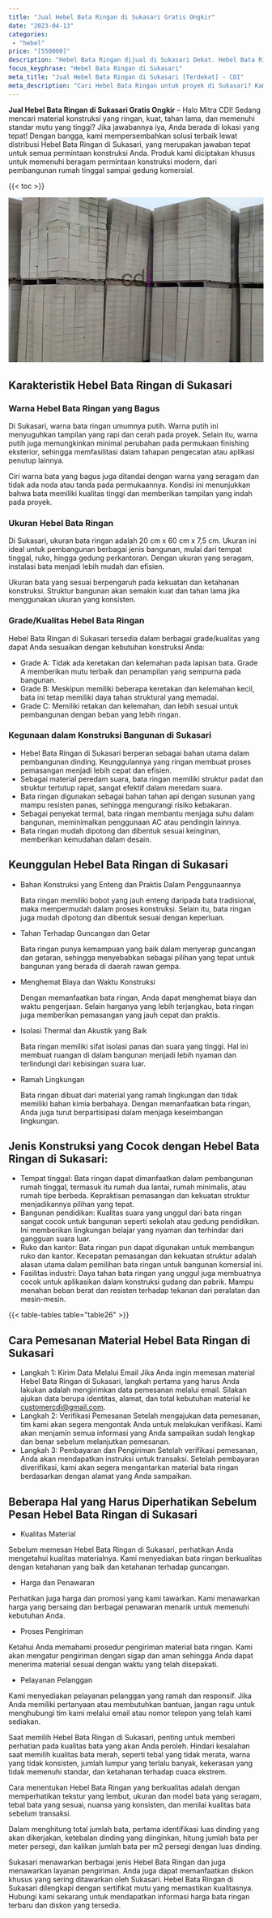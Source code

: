 ```yaml
---
title: "Jual Hebel Bata Ringan di Sukasari Gratis Ongkir"
date: "2023-04-13"
categories:
 - "hebel"
price: "[550000]"
description: "Hebel Bata Ringan dijual di Sukasari Dekat. Hebel Bata Ringan ini sering dipakai dalam proyek pembangunan sebagai material dinding yang kuat dan awet. Hubungi kami untuk informasi lebih lanjut."
focus_keyphrase: "Hebel Bata Ringan di Sukasari"
meta_title: "Jual Hebel Bata Ringan di Sukasari [Terdekat] - CDI"
meta_description: "Cari Hebel Bata Ringan untuk proyek di Sukasari? Kami memiliki Hebel Bata Ringan berkualitas untuk material dinding. Raih penawaran terbaik sekarang."
---
```


**Jual Hebel Bata Ringan di Sukasari Gratis Ongkir** – Halo Mitra CDI! Sedang mencari material konstruksi yang ringan, kuat, tahan lama, dan memenuhi standar mutu yang tinggi? Jika jawabannya iya, Anda berada di lokasi yang tepat! Dengan bangga, kami mempersembahkan solusi terbaik lewat distribusi Hebel Bata Ringan di Sukasari, yang merupakan jawaban tepat untuk semua permintaan konstruksi Anda. Produk kami diciptakan khusus untuk memenuhi beragam permintaan konstruksi modern, dari pembangunan rumah tinggal sampai gedung komersial.

{{< toc >}}

![Jual Hebel Bata Ringan di Sukasari Gratis Ongkir](/images/hebel/hebel-bataringan-30.jpg)

## Karakteristik Hebel Bata Ringan di Sukasari

### Warna Hebel Bata Ringan yang Bagus

Di Sukasari, warna bata ringan umumnya putih. Warna putih ini menyuguhkan tampilan yang rapi dan cerah pada proyek. Selain itu, warna putih juga memungkinkan minimal perubahan pada permukaan finishing eksterior, sehingga memfasilitasi dalam tahapan pengecatan atau aplikasi penutup lainnya.

Ciri warna bata yang bagus juga ditandai dengan warna yang seragam dan tidak ada noda atau tanda pada permukaannya. Kondisi ini menunjukkan bahwa bata memiliki kualitas tinggi dan memberikan tampilan yang indah pada proyek.

### Ukuran Hebel Bata Ringan

Di Sukasari, ukuran bata ringan adalah 20 cm x 60 cm x 7,5 cm. Ukuran ini ideal untuk pembangunan berbagai jenis bangunan, mulai dari tempat tinggal, ruko, hingga gedung perkantoran. Dengan ukuran yang seragam, instalasi bata menjadi lebih mudah dan efisien.

Ukuran bata yang sesuai berpengaruh pada kekuatan dan ketahanan konstruksi. Struktur bangunan akan semakin kuat dan tahan lama jika menggunakan ukuran yang konsisten.

### Grade/Kualitas Hebel Bata Ringan

Hebel Bata Ringan di Sukasari tersedia dalam berbagai grade/kualitas yang dapat Anda sesuaikan dengan kebutuhan konstruksi Anda:

*   Grade A: Tidak ada keretakan dan kelemahan pada lapisan bata. Grade A memberikan mutu terbaik dan penampilan yang sempurna pada bangunan.
*   Grade B: Meskipun memiliki beberapa keretakan dan kelemahan kecil, bata ini tetap memiliki daya tahan struktural yang memadai.
*   Grade C: Memiliki retakan dan kelemahan, dan lebih sesuai untuk pembangunan dengan beban yang lebih ringan.

### Kegunaan dalam Konstruksi Bangunan di Sukasari

*   Hebel Bata Ringan di Sukasari berperan sebagai bahan utama dalam pembangunan dinding. Keunggulannya yang ringan membuat proses pemasangan menjadi lebih cepat dan efisien.
*   Sebagai material peredam suara, bata ringan memiliki struktur padat dan struktur tertutup rapat, sangat efektif dalam meredam suara.
*   Bata ringan digunakan sebagai bahan tahan api dengan susunan yang mampu resisten panas, sehingga mengurangi risiko kebakaran.
*   Sebagai penyekat termal, bata ringan membantu menjaga suhu dalam bangunan, meminimalkan penggunaan AC atau pendingin lainnya.
*   Bata ringan mudah dipotong dan dibentuk sesuai keinginan, memberikan kemudahan dalam desain.

## Keunggulan Hebel Bata Ringan di Sukasari

*   Bahan Konstruksi yang Enteng dan Praktis Dalam Penggunaannya

    Bata ringan memiliki bobot yang jauh enteng daripada bata tradisional, maka mempermudah dalam proses konstruksi. Selain itu, bata ringan juga mudah dipotong dan dibentuk sesuai dengan keperluan.
*   Tahan Terhadap Guncangan dan Getar

    Bata ringan punya kemampuan yang baik dalam menyerap guncangan dan getaran, sehingga menyebabkan sebagai pilihan yang tepat untuk bangunan yang berada di daerah rawan gempa.
*   Menghemat Biaya dan Waktu Konstruksi

    Dengan memanfaatkan bata ringan, Anda dapat menghemat biaya dan waktu pengerjaan. Selain harganya yang lebih terjangkau, bata ringan juga memberikan pemasangan yang jauh cepat dan praktis.
*   Isolasi Thermal dan Akustik yang Baik

    Bata ringan memiliki sifat isolasi panas dan suara yang tinggi. Hal ini membuat ruangan di dalam bangunan menjadi lebih nyaman dan terlindungi dari kebisingan suara luar.
*   Ramah Lingkungan

    Bata ringan dibuat dari material yang ramah lingkungan dan tidak memiliki bahan kimia berbahaya. Dengan memanfaatkan bata ringan, Anda juga turut berpartisipasi dalam menjaga keseimbangan lingkungan.

## Jenis Konstruksi yang Cocok dengan Hebel Bata Ringan di Sukasari:

*   Tempat tinggal: Bata ringan dapat dimanfaatkan dalam pembangunan rumah tinggal, termasuk itu rumah dua lantai, rumah minimalis, atau rumah tipe berbeda. Kepraktisan pemasangan dan kekuatan struktur menjadikannya pilihan yang tepat.
*   Bangunan pendidikan: Kualitas suara yang unggul dari bata ringan sangat cocok untuk bangunan seperti sekolah atau gedung pendidikan. Ini memberikan lingkungan belajar yang nyaman dan terhindar dari gangguan suara luar.
*   Ruko dan kantor: Bata ringan pun dapat digunakan untuk membangun ruko dan kantor. Kecepatan pemasangan dan kekuatan struktur adalah alasan utama dalam pemilihan bata ringan untuk bangunan komersial ini.
*   Fasilitas industri: Daya tahan bata ringan yang unggul juga membuatnya cocok untuk aplikasikan dalam konstruksi gudang dan pabrik. Mampu menahan beban berat dan resisten terhadap tekanan dari peralatan dan mesin-mesin.

{{< table-tables table="table26" >}}

## Cara Pemesanan Material Hebel Bata Ringan di Sukasari

*   Langkah 1: Kirim Data Melalui Email
Jika Anda ingin memesan material Hebel Bata Ringan di Sukasari, langkah pertama yang harus Anda lakukan adalah mengirimkan data pemesanan melalui email. Silakan ajukan data berupa identitas, alamat, dan total kebutuhan material ke customercdi@gmail.com.
*   Langkah 2: Verifikasi Pemesanan
Setelah mengajukan data pemesanan, tim kami akan segera mengontak Anda untuk melakukan verifikasi. Kami akan menjamin semua informasi yang Anda sampaikan sudah lengkap dan benar sebelum melanjutkan pemesanan.
*   Langkah 3: Pembayaran dan Pengiriman
Setelah verifikasi pemesanan, Anda akan mendapatkan instruksi untuk transaksi. Setelah pembayaran diverifikasi, kami akan segera mengantarkan material bata ringan berdasarkan dengan alamat yang Anda sampaikan.

## Beberapa Hal yang Harus Diperhatikan Sebelum Pesan Hebel Bata Ringan di Sukasari

*   Kualitas Material

Sebelum memesan Hebel Bata Ringan di Sukasari, perhatikan Anda mengetahui kualitas materialnya. Kami menyediakan bata ringan berkualitas dengan ketahanan yang baik dan ketahanan terhadap guncangan.
*   Harga dan Penawaran

Perhatikan juga harga dan promosi yang kami tawarkan. Kami menawarkan harga yang bersaing dan berbagai penawaran menarik untuk memenuhi kebutuhan Anda.
*   Proses Pengiriman

Ketahui Anda memahami prosedur pengiriman material bata ringan. Kami akan mengatur pengiriman dengan sigap dan aman sehingga Anda dapat menerima material sesuai dengan waktu yang telah disepakati.
*   Pelayanan Pelanggan

Kami menyediakan pelayanan pelanggan yang ramah dan responsif. Jika Anda memiliki pertanyaan atau membutuhkan bantuan, jangan ragu untuk menghubungi tim kami melalui email atau nomor telepon yang telah kami sediakan.

Saat memilih Hebel Bata Ringan di Sukasari, penting untuk memberi perhatian pada kualitas bata yang akan Anda peroleh. Hindari kesalahan saat memilih kualitas bata merah, seperti tebal yang tidak merata, warna yang tidak konsisten, jumlah lumpur yang terlalu banyak, kekerasan yang tidak memenuhi standar, dan ketahanan terhadap cuaca ekstrem.

Cara menentukan Hebel Bata Ringan yang berkualitas adalah dengan memperhatikan tekstur yang lembut, ukuran dan model bata yang seragam, tebal bata yang sesuai, nuansa yang konsisten, dan menilai kualitas bata sebelum transaksi.

Dalam menghitung total jumlah bata, pertama identifikasi luas dinding yang akan dikerjakan, ketebalan dinding yang diinginkan, hitung jumlah bata per meter persegi, dan kalikan jumlah bata per m2 persegi dengan luas dinding.

Sukasari menawarkan berbagai jenis Hebel Bata Ringan dan juga menawarkan layanan pengiriman. Anda juga dapat memanfaatkan diskon khusus yang sering ditawarkan oleh Sukasari. Hebel Bata Ringan di Sukasari dilengkapi dengan sertifikat mutu yang memastikan kualitasnya. Hubungi kami sekarang untuk mendapatkan informasi harga bata ringan terbaru dan diskon yang tersedia.